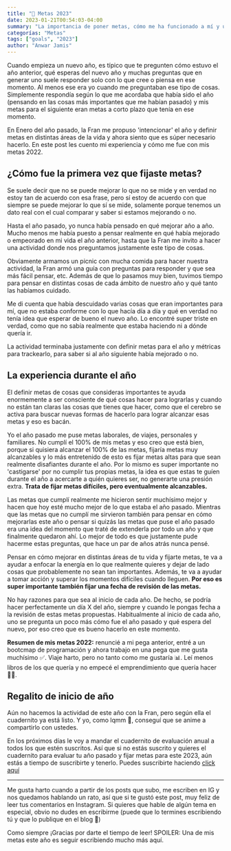 ```yaml
---
title: "🎯 Metas 2023"
date: 2023-01-21T00:54:03-04:00
summary: "La importancia de poner metas, cómo me ha funcionado a mí y un regalito especial para empezar el año."
categorías: "Metas"
tags: ["goals", "2023"]
author: "Anwar Jamis"
---
```

Cuando empieza un nuevo año, es típico que te pregunten cómo estuvo el año anterior, qué esperas del nuevo año y muchas preguntas que en generar uno suele responder solo con lo que cree o piensa en ese momento. Al menos ese era yo cuando me preguntaban ese tipo de cosas. Simplemente respondía según lo que me acordaba que había sido el año (pensando en las cosas más importantes que me habían pasado) y mis metas para el siguiente eran metas a corto plazo que tenía en ese momento.

En Enero del año pasado, la Fran me propuso 'intencionar' el año y definir metas en distintas áreas de la vida y ahora siento que es súper necesario hacerlo. En este post les cuento mi experiencia y cómo me fue con mis metas 2022.

## ¿Cómo fue la primera vez que fijaste metas?

Se suele decir que no se puede mejorar lo que no se mide y en verdad no estoy tan de acuerdo con esa frase, pero sí estoy de acuerdo con que siempre se puede mejorar lo que sí se mide, solamente porque tenemos un dato real con el cual comparar y saber si estamos mejorando o no.

Hasta el año pasado, yo nunca había pensado en qué mejorar año a año. Mucho menos me había puesto a pensar realmente en qué había mejorado o empeorado en mi vida el año anterior, hasta que la Fran me invito a hacer una actividad donde nos preguntamos justamente este tipo de cosas.

Obviamente armamos un picnic con mucha comida para hacer nuestra actividad, la Fran armó una guía con preguntas para responder y que sea más fácil pensar, etc. Además de que lo pasamos muy bien, tuvimos tiempo para pensar en distintas cosas de cada ámbito de nuestro año y qué tanto las habíamos cuidado.

Me di cuenta que había descuidado varias cosas que eran importantes para mí, que no estaba conforme con lo que hacía día a día y qué en verdad no tenía idea que esperar de bueno el nuevo año. Lo encontré super triste en verdad, como que no sabía realmente que estaba haciendo ni a dónde quería ir.

La actividad terminaba justamente con definir metas para el año y métricas para trackearlo, para saber si al año siguiente había mejorado o no.

## La experiencia durante el año

El definir metas de cosas que consideras importantes te ayuda enormemente a ser consciente de qué cosas hacer para lograrlas y cuando no están tan claras las cosas que tienes que hacer, como que el cerebro se activa para buscar nuevas formas de hacerlo para lograr alcanzar esas metas y eso es bacán.

Yo el año pasado me puse metas laborales, de viajes, personales y familiares. No cumplí el 100% de mis metas y eso creo que está bien, porque si quisiera alcanzar el 100% de las metas, fijaría metas muy alcanzables y lo más entretenido de esto es fijar metas altas para que sean realmente disafiantes durante el año. Por lo mismo es super importante no 'castigarse' por no cumplir tus propias metas, la idea es que estas te guíen durante el año a acercarte a quién quieres ser, no generarte una presión extra. **Trata de fijar metas difíciles, pero eventualmente alcanzables.**

Las metas que cumplí realmente me hicieron sentir muchísimo mejor y hacen que hoy esté mucho mejor de lo que estaba el año pasado. Mientras que las metas que no cumplí me sirvieron también para pensar en cómo mejorarlas este año o pensar si quizás las metas que puse el año pasado era una idea del momento que traté de extenderla por todo un año y que finalmente quedaron ahí. Lo mejor de todo es que justamente pude hacerme estas preguntas, que hace un par de años atrás nunca pensé.

Pensar en cómo mejorar en distintas áreas de tu vida y fijarte metas, te va a ayudar a enfocar la energía en lo que realmente quieres y dejar de lado cosas que probablemente no sean tan importantes. Además, te va a ayudar a tomar acción y superar los momentos difíciles cuando lleguen. **Por eso es super importante también fijar una fecha de revisión de las metas.**

No hay razones para que sea al inicio de cada año. De hecho, se podría hacer perfectamente un día X del año, siempre y cuando le pongas fecha a la revisión de estas metas propuestas. Habitualmente al inicio de cada año, uno se pregunta un poco más cómo fue el año pasado y qué espera del nuevo, por eso creo que es bueno hacerlo en este momento.

**Resumen de mis metas 2022:** renuncié a mi pega anterior, entré a un bootcmap de programación y ahora trabajo en una pega que me gusta muchísimo ✅. Viaje harto, pero no tanto como me gustaría 📊. Leí menos libros de los que quería y no empecé el emprendimiento que quería hacer 👎🏼.

## Regalito de inicio de año

Aún no hacemos la actividad de este año con la Fran, pero según ella el cuadernito ya está listo. Y yo, como lqmm 🤍, conseguí que se anime a compartirlo con ustedes.

En los próximos días le voy a mandar el cuadernito de evaluación anual a todos los que estén suscritos. Así que si no estás suscrito y quieres el cuadernito para evaluar tu año pasado y fijar metas para este 2023, aún estás a tiempo de suscribirte y tenerlo. Puedes suscribirte haciendo [click aquí](https://www.anwarjamis.com/subscription/)

---
Me gusta harto cuando a partir de los posts que subo, me escriben en IG y nos quedamos hablando un rato, así que si te gustó este post, muy feliz de leer tus comentarios en Instagram. Si quieres que hable de algún tema en especial, obvio no dudes en escribirme (puede que lo termines escribiendo tú y que lo publique en el blog 🤍)

Como siempre ¡Gracias por darte el tiempo de leer! SPOILER: Una de mis metas este año es seguir escribiendo mucho más aquí.
